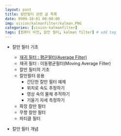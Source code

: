 ```yaml
---
layout: post
title: 칼만필터 관련 글 목록
date: 9999-10-01 00:00:00
img: vision/kalmanfilter/kalman.PNG
categories: [vision-kalmanfilter] 
tags: [컴퓨터 비전, 칼만 필터, kalman filter] # add tag
---
```


- 칼만 필터 기초
    - [재귀 필터 : 평균필터(Average Filter)](https://gaussian37.github.io/vision-kalmanfilter-average-filter/)
    - 재귀 필터 : 이동평균필터(Moving Average Filter) 
    - 칼만 필터의 기초
    - 칼만필터 응용
        - 간단한 칼만 필터 예제
        - 위치로 속도 추정하기
        - 영상 속의 물체 추적하기
        - 기울기 자세 측정하기
    - 확장 칼만 필터
    - 무향 칼만 필터
    - 파티클 필터
    
- 칼만 필터 개념 

<br>

